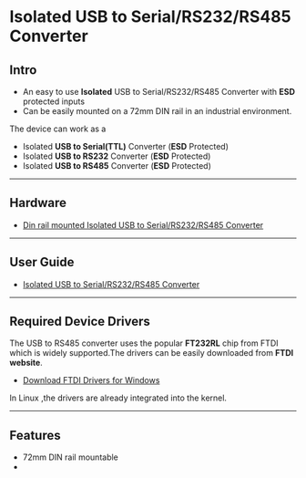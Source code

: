 # Isolated USB to Serial/RS232/RS485 Converter

## Intro

- An easy to use **Isolated** USB to Serial/RS232/RS485 Converter with **ESD** protected inputs 
- Can be easily mounted on a 72mm DIN rail in an industrial environment.

The device can work as a

- Isolated **USB to Serial(TTL)** Converter (**ESD** Protected)
- Isolated **USB to RS232** Converter (**ESD** Protected)
- Isolated **USB to RS485** Converter (**ESD** Protected)


----------------------------------------------------------------------------------------------------------------------------------

## Hardware

- [Din rail mounted Isolated USB to Serial/RS232/RS485 Converter](https://www.xanthium.in/industrial-grade-din-rail-mountable-isolated-usb-to-serial-rs232-rs485-converter)

-------------------------------------------------------------------------------------------

## User Guide

- [Isolated USB to Serial/RS232/RS485 Converter](https://www.xanthium.in/usermanual-isolated-usb-to-serial-rs232-rs485-converter)

--------------------------------------------------------------------------------------------

## Required Device Drivers

The USB to RS485 converter uses the popular **FT232RL** chip from FTDI which is widely supported.The drivers can be easily downloaded from **FTDI website**.

 - [Download FTDI Drivers for Windows](https://www.ftdichip.com/Drivers/VCP.htm)

In Linux ,the drivers are already integrated into the kernel.

-----------------------------------------------------------------------------------------------------------------------------------------------------------------------------------

## Features

- 72mm DIN rail mountable 
- 

 
 
